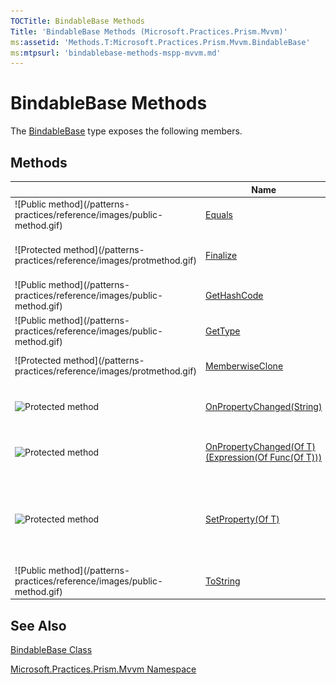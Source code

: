 ```yaml
---
TOCTitle: BindableBase Methods
Title: 'BindableBase Methods (Microsoft.Practices.Prism.Mvvm)'
ms:assetid: 'Methods.T:Microsoft.Practices.Prism.Mvvm.BindableBase'
ms:mtpsurl: 'bindablebase-methods-mspp-mvvm.md'
---
```



# BindableBase Methods

The [BindableBase](https://msdn.microsoft.com/library/microsoft.practices.prism.mvvm.bindablebase) type exposes the following members.

## Methods


<table>

<thead>
<tr class="header">
<th> </th>
<th>Name</th>
<th>Description</th>
</tr>
</thead>
<tbody>
<tr class="odd">
<td>![Public method](/patterns-practices/reference/images/public-method.gif)</td>
<td><a href="http://msdn.microsoft.com/en-us/library/bsc2ak47">Equals</a></td>
<td><div class="summary">
Determines whether the specified <a href="http://msdn.microsoft.com/en-us/library/e5kfa45b">Object</a> is equal to the current <a href="http://msdn.microsoft.com/en-us/library/e5kfa45b">Object</a>.
</div>
(Inherited from <a href="http://msdn.microsoft.com/en-us/library/e5kfa45b">Object</a>.)</td>
</tr>
<tr class="even">
<td>![Protected method](/patterns-practices/reference/images/protmethod.gif)</td>
<td><a href="http://msdn.microsoft.com/en-us/library/4k87zsw7">Finalize</a></td>
<td><div class="summary">
Allows an object to try to free resources and perform other cleanup operations before it is reclaimed by garbage collection.
</div>
(Inherited from <a href="http://msdn.microsoft.com/en-us/library/e5kfa45b">Object</a>.)</td>
</tr>
<tr class="odd">
<td>![Public method](/patterns-practices/reference/images/public-method.gif)</td>
<td><a href="http://msdn.microsoft.com/en-us/library/zdee4b3y">GetHashCode</a></td>
<td><div class="summary">
Serves as a hash function for a particular type.
</div>
(Inherited from <a href="http://msdn.microsoft.com/en-us/library/e5kfa45b">Object</a>.)</td>
</tr>
<tr class="even">
<td>![Public method](/patterns-practices/reference/images/public-method.gif)</td>
<td><a href="http://msdn.microsoft.com/en-us/library/dfwy45w9">GetType</a></td>
<td><div class="summary">
Gets the <a href="http://msdn.microsoft.com/en-us/library/42892f65">Type</a> of the current instance.
</div>
(Inherited from <a href="http://msdn.microsoft.com/en-us/library/e5kfa45b">Object</a>.)</td>
</tr>
<tr class="odd">
<td>![Protected method](/patterns-practices/reference/images/protmethod.gif)</td>
<td><a href="http://msdn.microsoft.com/en-us/library/57ctke0a">MemberwiseClone</a></td>
<td><div class="summary">
Creates a shallow copy of the current <a href="http://msdn.microsoft.com/en-us/library/e5kfa45b">Object</a>.
</div>
(Inherited from <a href="http://msdn.microsoft.com/en-us/library/e5kfa45b">Object</a>.)</td>
</tr>
<tr class="even">
<td><img src="https://msdn.microsoft.com/en-us/Dn736198.protmethod(en-us,PandP.50).gif" title="Protected method" /></td>
<td><a href="https://review.docs.microsoft.com/patterns-practices/reference/bindablebase-onpropertychanged-method-string-mspp-mvvm
">OnPropertyChanged(String)</a></td>
<td>![Protected method](/patterns-practices/reference/images/protmethod.gif)</td>
<td><a href="https://msdn.microsoft.com/library/microsoft.practices.prism.mvvm.bindablebase.onpropertychanged(system.string)">OnPropertyChanged(String)</a></td>
<td><div class="summary">
Notifies listeners that a property value has changed.
</div></td>
</tr>
<tr class="odd">
<td><img src="https://msdn.microsoft.com/en-us/Dn736198.protmethod(en-us,PandP.50).gif" title="Protected method" /></td>
<td><a href="https://review.docs.microsoft.com/patterns-practices/reference/bindablebase-onpropertychanged-t-method-expression-func-t-mspp-mvvm
">OnPropertyChanged(Of T)(Expression(Of Func(Of T)))</a></td>
<td>![Protected method](/patterns-practices/reference/images/protmethod.gif)</td>
<td><a href="https://msdn.microsoft.com/library/microsoft.practices.prism.mvvm.bindablebase.onpropertychanged%60%601(system.linq.expressions.expression%7bsystem.func%7b%60%600%7d%7d)">OnPropertyChanged&lt;(Of &lt;(T&gt;)&gt;)(Expression&lt;(Of &lt;(Func&lt;(Of &lt;(T&gt;)&gt;)&gt;)&gt;))</a></td>
<td><div class="summary">
Raises this object's PropertyChanged event.
</div></td>
</tr>
<tr class="even">
<td><img src="https://msdn.microsoft.com/en-us/Dn736198.protmethod(en-us,PandP.50).gif" title="Protected method" /></td>
<td><a href="https://review.docs.microsoft.com/patterns-practices/reference/bindablebase-setproperty-t-method-mspp-mvvm)">SetProperty(Of T)</a></td>
<td>![Protected method](/patterns-practices/reference/images/protmethod.gif)</td>
<td><a href="https://msdn.microsoft.com/library/microsoft.practices.prism.mvvm.bindablebase.setproperty%60%601(%60%600%40%2c%60%600%2csystem.string)">SetProperty&lt;(Of &lt;(T&gt;)&gt;)</a></td>
<td><div class="summary">
Checks if a property already matches a desired value. Sets the property and notifies listeners only when necessary.
</div></td>
</tr>
<tr class="odd">
<td>![Public method](/patterns-practices/reference/images/public-method.gif)</td>
<td><a href="http://msdn.microsoft.com/en-us/library/7bxwbwt2">ToString</a></td>
<td><div class="summary">
Returns a string that represents the current object.
</div>
(Inherited from <a href="http://msdn.microsoft.com/en-us/library/e5kfa45b">Object</a>.)</td>
</tr>
</tbody>
</table>

## See Also

[BindableBase Class](https://msdn.microsoft.com/library/microsoft.practices.prism.mvvm.bindablebase)

[Microsoft.Practices.Prism.Mvvm Namespace](https://msdn.microsoft.com/library/microsoft.practices.prism.mvvm)